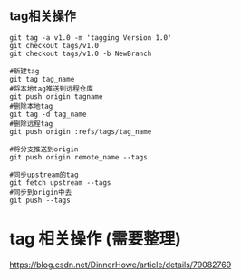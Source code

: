 ## tag相关操作
```shell
git tag -a v1.0 -m 'tagging Version 1.0'
git checkout tags/v1.0
git checkout tags/v1.0 -b NewBranch

#新建tag
git tag tag_name
#将本地tag推送到远程仓库
git push origin tagname
#删除本地tag
git tag -d tag_name
#删除远程tag
git push origin :refs/tags/tag_name

#将分支推送到origin
git push origin remote_name --tags

#同步upstream的tag
git fetch upstream --tags
#同步到origin中去
git push --tags
```


# tag 相关操作  (需要整理)
https://blog.csdn.net/DinnerHowe/article/details/79082769